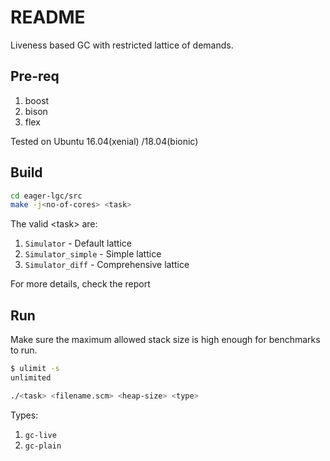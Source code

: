 # README #

Liveness based GC with restricted lattice of demands.

## Pre-req ##

1. boost
2. bison
3. flex

Tested on Ubuntu 16.04(xenial) /18.04(bionic)

## Build ##

```bash
cd eager-lgc/src
make -j<no-of-cores> <task>
```

The valid \<task\> are:

1. `Simulator` - Default lattice
2. `Simulator_simple` - Simple lattice
3. `Simulator_diff` - Comprehensive lattice

For more details, check the report

## Run ##

Make sure the maximum allowed stack size is high enough for benchmarks to run.

```bash
$ ulimit -s
unlimited
```

```bash
./<task> <filename.scm> <heap-size> <type>
```

Types:

1. `gc-live`
2. `gc-plain`
